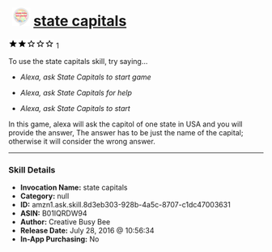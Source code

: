 # &nbsp;<img src="skill_icon" alt="state capitals icon" width="36"> [state capitals](http://alexa.amazon.com/#skills/amzn1.ask.skill.8d3eb303-928b-4a5c-8707-c1dc47003631)
![2 stars](../../images/ic_star_black_18dp_1x.png)![2 stars](../../images/ic_star_black_18dp_1x.png)![2 stars](../../images/ic_star_border_black_18dp_1x.png)![2 stars](../../images/ic_star_border_black_18dp_1x.png)![2 stars](../../images/ic_star_border_black_18dp_1x.png) 1

To use the state capitals skill, try saying...

* *Alexa, ask State Capitals  to start game*

* *Alexa, ask State Capitals for help*

* *Alexa, ask State Capitals to start*

In this game, alexa will ask the capitol of one state in USA and you will provide the answer, The answer has to be just the name of the capital; otherwise it will consider the wrong answer.

***

### Skill Details

* **Invocation Name:** state capitals
* **Category:** null
* **ID:** amzn1.ask.skill.8d3eb303-928b-4a5c-8707-c1dc47003631
* **ASIN:** B01IQRDW94
* **Author:** Creative Busy Bee
* **Release Date:** July 28, 2016 @ 10:56:34
* **In-App Purchasing:** No
